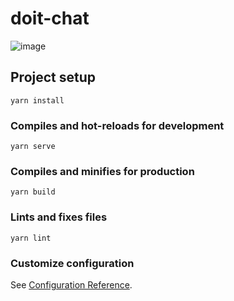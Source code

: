# doit-chat

![image](https://user-images.githubusercontent.com/1490347/97096860-8cc35500-1648-11eb-9234-9289651e4eb0.png)

## Project setup
```
yarn install
```

### Compiles and hot-reloads for development
```
yarn serve
```

### Compiles and minifies for production
```
yarn build
```

### Lints and fixes files
```
yarn lint
```

### Customize configuration
See [Configuration Reference](https://cli.vuejs.org/config/).

